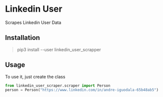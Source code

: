 # Linkedin User
Scrapes Linkedin User Data

## Installation
> pip3 install --user linkedin_user_scrapper

## Usage
To use it, just create the class

```python
from linkedin_user_scraper.scraper import Person
person = Person("https://www.linkedin.com/in/andre-iguodala-65b48ab5")
```
    
    



